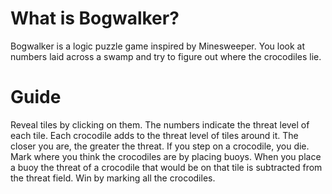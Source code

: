 # What is Bogwalker?

Bogwalker is a logic puzzle game inspired by Minesweeper. You look at numbers laid across a swamp and try to figure out where the crocodiles lie.

# Guide

Reveal tiles by clicking on them. The numbers indicate the threat level of each tile. Each crocodile adds to the threat level of tiles around it. The closer you are, the greater the threat. If you step on a crocodile, you die. Mark where you think the crocodiles are by placing buoys. When you place a buoy the threat of a crocodile that would be on that tile is subtracted from the threat field. Win by marking all the crocodiles.